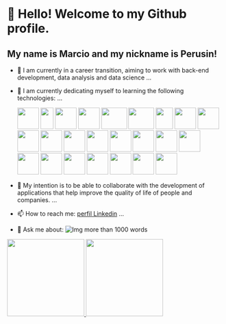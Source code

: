 # 👋 Hello! Welcome to my Github profile.
## My name is Marcio and my nickname is Perusin!

<!-- **P3RUSIN/MARCIO PEROZIN** is a ✨ _special_ ✨ repository GitHub profile.-->

- 🔭 I am currently in a career transition, aiming to work with back-end development, data analysis and data science ...
- 🌱 I am currently dedicating myself to learning the following technologies: ...     
  
  <img src="https://cdn.jsdelivr.net/gh/devicons/devicon@latest/icons/html5/html5-original-wordmark.svg" height="50" width="50" />
  
  <img src="https://cdn.jsdelivr.net/gh/devicons/devicon@latest/icons/javascript/javascript-plain.svg" height="50" width="30" />

  <img src="https://cdn.jsdelivr.net/gh/devicons/devicon@latest/icons/css3/css3-original-wordmark.svg" height="50" width="50" />

  <img src="https://cdn.jsdelivr.net/gh/devicons/devicon@latest/icons/anaconda/anaconda-original-wordmark.svg" height="50" width="50" />
  
  <img src="https://cdn.jsdelivr.net/gh/devicons/devicon@latest/icons/azure/azure-plain-wordmark.svg" height="50" width="60" />

  <img src="https://cdn.jsdelivr.net/gh/devicons/devicon@latest/icons/hadoop/hadoop-original-wordmark.svg" height="50" width="60" />

  <img src="https://cdn.jsdelivr.net/gh/devicons/devicon@latest/icons/jquery/jquery-original-wordmark.svg" height="50" width="40" />

  <img src="https://cdn.jsdelivr.net/gh/devicons/devicon@latest/icons/matplotlib/matplotlib-original-wordmark.svg" height="50" width="50" />

  <img src="https://cdn.jsdelivr.net/gh/devicons/devicon@latest/icons/mongodb/mongodb-original-wordmark.svg" height="50" width="50" />

  <img src="https://cdn.jsdelivr.net/gh/devicons/devicon@latest/icons/numpy/numpy-original-wordmark.svg" height="50" width="50" />

  <img src="https://cdn.jsdelivr.net/gh/devicons/devicon@latest/icons/pandas/pandas-original-wordmark.svg" height="50" width="50" />
  
  <img src="https://cdn.jsdelivr.net/gh/devicons/devicon@latest/icons/python/python-original-wordmark.svg" height="50" width="50" />

  <img src="https://cdn.jsdelivr.net/gh/devicons/devicon@latest/icons/pytorch/pytorch-original-wordmark.svg" height="50" width="50" />

  <img src="https://cdn.jsdelivr.net/gh/devicons/devicon@latest/icons/pycharm/pycharm-original.svg" height="50" width="50" />

  <img src="https://cdn.jsdelivr.net/gh/devicons/devicon@latest/icons/pytorch/pytorch-original-wordmark.svg" height="50" width="50" />

  <img src="https://cdn.jsdelivr.net/gh/devicons/devicon@latest/icons/r/r-plain.svg" height="50" width="50" />

  <img src="https://cdn.jsdelivr.net/gh/devicons/devicon@latest/icons/scikitlearn/scikitlearn-original.svg" height="50" width="50" />

  <img src="https://cdn.jsdelivr.net/gh/devicons/devicon@latest/icons/spack/spack-original.svg" height="50" width="50" />

  <img src="https://cdn.jsdelivr.net/gh/devicons/devicon@latest/icons/sqlite/sqlite-original-wordmark.svg" height="50" width="50" />

  <img src="https://cdn.jsdelivr.net/gh/devicons/devicon@latest/icons/sqldeveloper/sqldeveloper-original.svg" height="50" width="50" />

  <img src="https://cdn.jsdelivr.net/gh/devicons/devicon@latest/icons/stackoverflow/stackoverflow-original-wordmark.svg" height="50" width="50" />

  <img src="https://cdn.jsdelivr.net/gh/devicons/devicon@latest/icons/tensorflow/tensorflow-original.svg" height="50" width="50" />    
          
  <img src="https://cdn.jsdelivr.net/gh/devicons/devicon@latest/icons/java/java-original-wordmark.svg" height="50" width="50" />

  <img src="https://cdn.jsdelivr.net/gh/devicons/devicon@latest/icons/mysql/mysql-original-wordmark.svg" height="50" width="50" />    
           
- 👯 My intention is to be able to collaborate with the development of applications that help improve the quality of life of people and companies. ...
- 📫 How to reach me: [perfil Linkedin](https://www.linkedin.com/in/marcio-perozin-58162334/) ...
- 💬 Ask me about: ![Img more than 1000 words](https://github.com/Perozin/P3RUSINMARCIO/assets/47696277/1ebae380-6e3c-4244-a6f7-81c21bc1e5c2) 

<div>
<a href="https://github.com/Perozin">
<img loading="lazy" height="180em" src="https://github-readme-stats.vercel.app/api/top-langs/?username=Perozin&layout=compact&langs_count=7&theme=dracula"/>
<img loading="lazy" height="180em" src="https://github-readme-stats.vercel.app/api?username=Perozin&show_icons=true&theme=dracula&include_all_commits=true&count_private=true"/>
</div>



  

          


  
 
